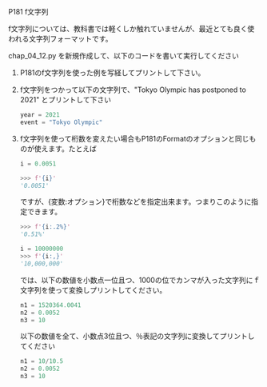 P181 f文字列

f文字列については、教科書では軽くしか触れていませんが、最近とても良く使われる文字列フォーマットです。

chap_04_12.py を新規作成して、以下のコードを書いて実行してください

1. P181のf文字列を使った例を写経してプリントして下さい。
1. f文字列をつかって以下の文字列で、"Tokyo Olympic has postponed to 2021" とプリントして下さい
    ```python 
    year = 2021
    event = "Tokyo Olympic"
    ```
1. f文字列を使って桁数を変えたい場合もP181のFormatのオプションと同じものが使えます。たとえば
    ```python
    i = 0.0051

    >>> f'{i}'
    '0.0051'
    ```
    ですが、{変数:オプション}で桁数などを指定出来ます。つまりこのように指定できます。
    ```python
    >>> f'{i:.2%}'
    '0.51%'

    i = 10000000
    >>> f'{i:,}'
    '10,000,000'
    ```
    
    では、以下の数値を小数点一位且つ、1000の位でカンマが入った文字列にｆ文字列を使って変換しプリントしてください。
    ```python
    n1 = 1520364.0041
    n2 = 0.0052
    n3 = 10
    ```
    以下の数値を全て、小数点3位且つ、％表記の文字列に変換してプリントしてください
    ```python
    n1 = 10/10.5
    n2 = 0.0052
    n3 = 10
    ```


